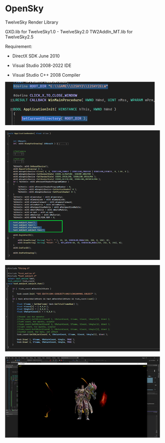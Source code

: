 # OpenSky
TwelveSky Render Library

GXD.lib for TwelveSky1.0 - TwelveSky2.0
TW2AddIn_MT.lib for TwelveSky2.5


Requirement:

- DirectX SDK June 2010

- Visual Studio 2008-2022 IDE

- Visual Studio C++ 2008 Compiler



![alt text](https://raw.githubusercontent.com/DOSexample/OpenSky/main/Screenshot/2.png)

![alt text](https://raw.githubusercontent.com/DOSexample/OpenSky/main/Screenshot/3.png)

![alt text](https://raw.githubusercontent.com/DOSexample/OpenSky/main/Screenshot/4.png)

![alt text](https://raw.githubusercontent.com/DOSexample/OpenSky/main/Screenshot/1.png)